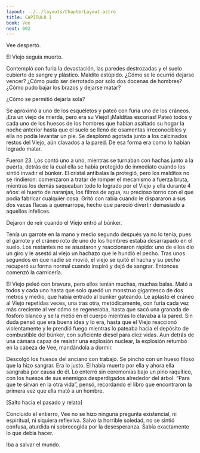 ```yaml
---
layout: ../../layouts/ChapterLayout.astro
title: CAPÍTULO I
book: Vee
next: 002
---
```


Vee despertó.

El Viejo seguía muerto.

Contempló con furia la devastación, las paredes destrozadas y el suelo cubierto de sangre y plástico. Maldito estúpido. ¿Cómo se le ocurrió dejarse vencer? ¿Cómo pudo ser derrotado por solo dos docenas de hombres? ¿Cómo pudo bajar los brazos y dejarse matar?

¿Cómo se permitió dejarla sola?

Se aproximó a uno de los esqueletos y pateó con furia uno de los cráneos. ¡Era un viejo de mierda, pero era su Viejo! ¡Malditas escorias! Pateó todos y cada uno de los huesos de los hombres que habían asaltado su hogar la noche anterior hasta que el suelo se llenó de osamentas irreconocibles y ella no podía levantar un pie. Se desplomó agotada junto a los calcinados restos del Viejo, aún clavados a la pared. De esa forma era como lo habían logrado matar.

Fueron 23. Los contó uno a uno, mientras se turnaban con hachas junto a la puerta, detrás de la cual ella se había protegido de inmediato cuando los sintió invadir el búnker. El cristal antibalas la protegió, pero los malditos no se rindieron: comenzaron a tratar de romper el mecanismo a fuerza bruta, mientras los demás saqueaban todo lo logrado por el Viejo y ella durante 4 años: el huerto de naranjas, los filtros de agua, su precioso torno con el que podía fabricar cualquier cosa. Gritó con rabia cuando le dispararon a sus dos vacas flacas a quemarropa, hecho que pareció divertir demasiado a aquellos infelices.  

Dejaron de reír cuando el Viejo entró al búnker.

Tenía un garrote en la mano y medio segundo después ya no lo tenía, pues el garrote y el cráneo roto de uno de los hombres estaba desarrapado en el suelo. Los restantes no se asustaron y reaccionaron rápido: uno de ellos dio un giro y le asestó al viejo un hachazo que le hundió el pecho. Tras unos segundos en que nadie se movió, el viejo se quitó el hacha y su pecho recuperó su forma normal cuando inspiró y dejó de sangrar. Entonces comenzó la carnicería.

El Viejo peleó con bravura, pero ellos tenían muchas, muchas balas. Mató a todos y cada uno hasta que solo quedó un monstruo gigantesco de dos metros y medio, que había entrado al bunker gateando. Le aplastó el cráneo al Viejo repetidas veces, una tras otra, metódicamente, con furia cada vez más creciente al ver cómo se regeneraba, hasta que sacó una granada de fósforo blanco y se la metió en el cuerpo mientras lo clavaba a la pared. Sin duda pensó que era buena idea y lo era, hasta que el Viejo reaccionó violentamente y le prendió fuego mientras lo pateaba hacia el depósito de combustible del búnker, con suficiente diesel para diez vidas. Aun detrás de una cámara capaz de resistir una explosión nuclear, la explosión retumbó en la cabeza de Vee, mandándola a dormir.

Descolgó los huesos del anciano con trabajo. Se pinchó con un hueso filoso que la hizo sangrar. Era lo justo. Él había muerto por ella y ahora ella sangraba por causa de él. Lo enterró sin ceremonias bajo un pino raquítico, con los huesos de sus enemigos desperdigados alrededor del árbol. “Para que te sirvan en la otra vida”, pensó, recordando el libro que encontraron la primera vez que ella mató a un hombre.

[Salto hacia el pasado y relato]

Concluido el entierro, Vee no se hizo ninguna pregunta existencial, ni espiritual, ni siquiera reflexiva. Salvo la horrible soledad, no se sintió confusa, aturdida ni sobrecogida por la desesperanza. Sabía exactamente lo que debía hacer.

Iba a salvar el mundo.

